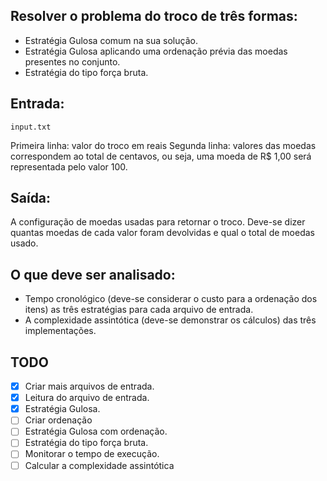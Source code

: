 ## Resolver o problema do troco de três formas:

- Estratégia Gulosa comum na sua solução.
- Estratégia Gulosa aplicando uma ordenação prévia das moedas presentes no conjunto.
- Estratégia do tipo força bruta.

## Entrada:

`input.txt`

Primeira linha: valor do troco em reais
Segunda linha: valores das moedas correspondem ao total de centavos, ou seja, uma moeda de R$ 1,00 será representada pelo valor 100.

## Saída:

A configuração de moedas usadas para retornar o troco. Deve-se dizer quantas moedas de cada valor foram devolvidas e qual o total de moedas usado.

## O que deve ser analisado:

- Tempo cronológico (deve-se considerar o custo para a ordenação dos itens) as três estratégias para cada arquivo de entrada.
- A complexidade assintótica (deve-se demonstrar os cálculos) das três implementações.

## TODO

- [x] Criar mais arquivos de entrada.
- [x] Leitura do arquivo de entrada.
- [x] Estratégia Gulosa.
- [ ] Criar ordenação
- [ ] Estratégia Gulosa com ordenação.
- [ ] Estratégia do tipo força bruta.
- [ ] Monitorar o tempo de execução.
- [ ] Calcular a complexidade assintótica
